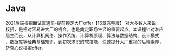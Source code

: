 # Java
2021后端校招面试直通车-提前锁定大厂offer【16章完整版】  对大多数人来说，校招，是相对容易进大厂的机会，也是奠定职场生涯的重要起点。本课程针对准应届生而设，从计算机网络、操作系统、计算机原理、算法与数据结构、设计模式 、数据库等经典基础知识，到初次求职的软技能，快速提升大厂重视的后端素养，斩获心仪校招offer。
